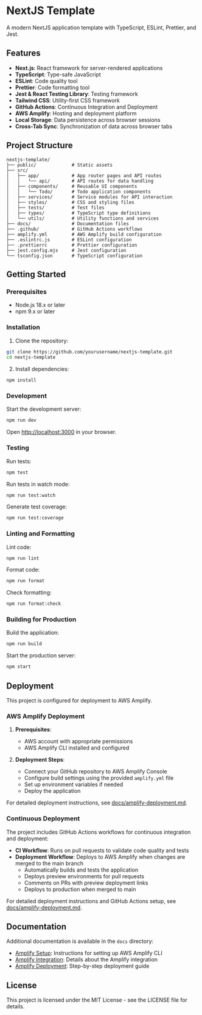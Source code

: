 # NextJS Template

A modern NextJS application template with TypeScript, ESLint, Prettier, and Jest.

## Features

- **Next.js**: React framework for server-rendered applications
- **TypeScript**: Type-safe JavaScript
- **ESLint**: Code quality tool
- **Prettier**: Code formatting tool
- **Jest & React Testing Library**: Testing framework
- **Tailwind CSS**: Utility-first CSS framework
- **GitHub Actions**: Continuous Integration and Deployment
- **AWS Amplify**: Hosting and deployment platform
- **Local Storage**: Data persistence across browser sessions
- **Cross-Tab Sync**: Synchronization of data across browser tabs

## Project Structure

```
nextjs-template/
├── public/             # Static assets
├── src/
│   ├── app/            # App router pages and API routes
│   │   └── api/        # API routes for data handling
│   ├── components/     # Reusable UI components
│   │   └── Todo/       # Todo application components
│   ├── services/       # Service modules for API interaction
│   ├── styles/         # CSS and styling files
│   ├── tests/          # Test files
│   ├── types/          # TypeScript type definitions
│   └── utils/          # Utility functions and services
├── docs/               # Documentation files
├── .github/            # GitHub Actions workflows
├── amplify.yml         # AWS Amplify build configuration
├── .eslintrc.js        # ESLint configuration
├── .prettierrc         # Prettier configuration
├── jest.config.mjs     # Jest configuration
└── tsconfig.json       # TypeScript configuration
```

## Getting Started

### Prerequisites

- Node.js 18.x or later
- npm 9.x or later

### Installation

1. Clone the repository:

```bash
git clone https://github.com/yourusername/nextjs-template.git
cd nextjs-template
```

2. Install dependencies:

```bash
npm install
```

### Development

Start the development server:

```bash
npm run dev
```

Open [http://localhost:3000](http://localhost:3000) in your browser.

### Testing

Run tests:

```bash
npm test
```

Run tests in watch mode:

```bash
npm run test:watch
```

Generate test coverage:

```bash
npm run test:coverage
```

### Linting and Formatting

Lint code:

```bash
npm run lint
```

Format code:

```bash
npm run format
```

Check formatting:

```bash
npm run format:check
```

### Building for Production

Build the application:

```bash
npm run build
```

Start the production server:

```bash
npm start
```

## Deployment

This project is configured for deployment to AWS Amplify.

### AWS Amplify Deployment

1. **Prerequisites**:

   - AWS account with appropriate permissions
   - AWS Amplify CLI installed and configured

2. **Deployment Steps**:
   - Connect your GitHub repository to AWS Amplify Console
   - Configure build settings using the provided `amplify.yml` file
   - Set up environment variables if needed
   - Deploy the application

For detailed deployment instructions, see [docs/amplify-deployment.md](docs/amplify-deployment.md).

### Continuous Deployment

The project includes GitHub Actions workflows for continuous integration and deployment:

- **CI Workflow**: Runs on pull requests to validate code quality and tests
- **Deployment Workflow**: Deploys to AWS Amplify when changes are merged to the main branch
  - Automatically builds and tests the application
  - Deploys preview environments for pull requests
  - Comments on PRs with preview deployment links
  - Deploys to production when merged to main

For detailed deployment instructions and GitHub Actions setup, see [docs/amplify-deployment.md](docs/amplify-deployment.md).

## Documentation

Additional documentation is available in the `docs` directory:

- [Amplify Setup](docs/amplify-setup.md): Instructions for setting up AWS Amplify CLI
- [Amplify Integration](docs/amplify-integration.md): Details about the Amplify integration
- [Amplify Deployment](docs/amplify-deployment.md): Step-by-step deployment guide

## License

This project is licensed under the MIT License - see the LICENSE file for details.